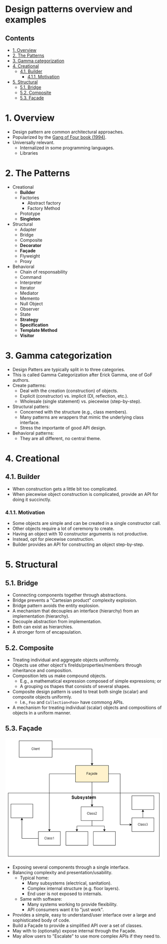 # Design patterns overview and examples <!-- omit in toc -->

## Contents <!-- omit in toc -->

- [1. Overview](#1-overview)
- [2. The Patterns](#2-the-patterns)
- [3. Gamma categorization](#3-gamma-categorization)
- [4. Creational](#4-creational)
  - [4.1. Builder](#41-builder)
    - [4.1.1. Motivation](#411-motivation)
- [5. Structural](#5-structural)
  - [5.1. Bridge](#51-bridge)
  - [5.2. Composite](#52-composite)
  - [5.3. Façade](#53-façade)

# 1. Overview

- Design pattern are common architectural approaches.
- Popularized by the [Gang of Four book (1994)](http://wiki.c2.com/?GangOfFour).
- Universally relevant.
  - Internalized in some programming languages.
  - Libraries

# 2. The Patterns

- Creational
  - **Builder**
  - Factories
    - Abstract factory
    - Factory Method
  - Prototype
  - **Singleton**
- Structural
  - Adapter
  - Bridge
  - Composite
  - **Decorator**
  - **Façade**
  - Flyweight
  - Proxy
- Behavioral
  - Chain of responsability
  - Command
  - Interpreter
  - Iterator
  - Mediator
  - Memento
  - Null Object
  - Observer
  - State
  - **Strategy**
  - **Specification**
  - **Template Method**
  - **Visitor**

# 3. Gamma categorization

- Design Patters are typically split in to three categories.
- This is called Gamma Categorization after Erick Gamma, one of GoF authors.
- Create patterns:
  - Deal with the creation (construction) of objects.
  - Explicit (constructor) vs. implicit (DI, reflection, etc.).
  - Wholesale (single statement) vs. piecewise (step-by-step).
- Structural patters:
  - Concerned with the structure (e.g., class members).
  - Many patterns are wrappers that mimic the underlying class interface.
  - Stress the importante of good API design.
- Behavioral patterns:
  - They are all different, no central theme.

# 4. Creational

## 4.1. Builder

- When construction gets a little bit too complicated.
- When piecewise object construction is complicated, provide an API for doing it succinctly.

### 4.1.1. Motivation

- Some objects are simple and can be created in a single constructor call.
- Other objects require a lot of ceremony to create.
- Having an object with 10 constructor arguments is not productive.
- Instead, opt for piecewise construction.
- Builder provides an API for constructing an object step-by-step.

# 5. Structural

## 5.1. Bridge

- Connecting components together through abstractions.
- Bridge prevents a "Cartesian product" complexity explosion.
- Bridge pattern avoids the entity explosion.
- A mechanism that decouples an interface (hierarchy) from an implementation (hierarchy).
- Decouple abstraction from implementation.
- Both can exist as hierarchies.
- A stronger form of encapsulation.

## 5.2. Composite

- Treating individual and aggregate objects uniformly.
- Objects use other object's firelds/properties/members through inheritance and composition.
- Composition lets us make compound objects.
  - E.g., a mathematical expression composed of simple expressions; or
  - A grouping os thapes that consists of several shapes.
- Composite design pattern is used to treat both single (scalar) and composite objects uniformly.
  - I.e., `Foo` and `Collection<Foo>` have commong APIs.
- A mechanism for treating individual (scalar) objects and compositions of objects in a uniform manner.

## 5.3. Façade

![Façade diagram](Images/UmlFa%C3%A7ade.png)

- Exposing several components through a single interface.
- Balancing complexity and presentation/usability.
  - Typical home:
    - Many subsystems (electrical, sanitation).
    - Complex internal structure (e.g. floor layers).
    - End user is not exposed to internals.
  - Same with software:
    - Many systems working to provide flexibility.
    - API consumers want it to "just work".
- Provides a simple, easy to understand/user interface over a large and sophisticated body of code.
- Build a Façade to provide a simplified API over a set of classes.
- May with to (optionally) expose internal through the Façade.
- May allow users to "Escalate" to use more complex APIs if they need to.
